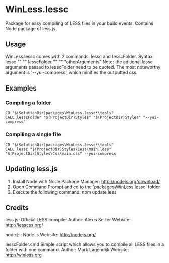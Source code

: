 # WinLess.lessc
Package for easy compiling of LESS files in your build events.
Contains Node package of less.js.

## Usage
WinLess.lessc comes with 2 commands: lessc and lesscFolder.
Syntax:
  lessc "<lessFile>" "<cssFile>" <otherArguments>
	lesscFolder "<lessFolder>" "<cssFolder>" "otherArguments"
Note: the aditional lessc arguments passed to lesscFolder need to be quoted.
The most noteworthy argument is '--yui-compress', which minifies the outputted css.

## Examples
### Compiling a folder
	CD "$(SolutionDir)packages\WinLess.lessc*\tools"
	CALL lesscFolder "$(ProjectDir)Styles" "$(ProjectDir)Styles" "--yui-compress"

### Compiling a single file
	CD "$(SolutionDir)packages\WinLess.lessc*\tools"
	CALL lessc "$(ProjectDir)Styles\Less\main.less" "$(ProjectDir)Styles\Css\main.css" --yui-compress
	
## Updating less.js
1) Install Node with Node Package Manager: http://nodejs.org/download/
2) Open Command Prompt and cd to the 'packages\WinLess.lessc' folder
3) Execute the following command:
	npm update less
		
## Credits
less.js:
	Official LESS compiler
	Author: Alexis Sellier
	Website: http://lesscss.org/
	
node.js:
	Node.js
	Website: http://nodejs.org/

lesscFolder.cmd
	Simple script which allows you to compile all LESS files in a folder with one command.
	Author: Mark Lagendijk
	Website: http://winless.org
